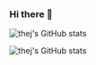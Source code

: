 ### Hi there 👋

![thej's GitHub stats](https://github-readme-stats.vercel.app/api?username=thej&show_icons=true&include_all_commits=true&count_private=true&theme=radical)

![thej's GitHub stats](https://github-readme-stats.vercel.app/api/top-langs/?username=thej&show_icons=true&layout=compact&theme=radical)



<!--
**thej/thej** is a ✨ _special_ ✨ repository because its `README.md` (this file) appears on your GitHub profile.

Here are some ideas to get you started:

- 🔭 I’m currently working on ...
- 🌱 I’m currently learning ...
- 👯 I’m looking to collaborate on ...
- 🤔 I’m looking for help with ...
- 💬 Ask me about ...
- 📫 How to reach me: ...
- 😄 Pronouns: ...
- ⚡ Fun fact: ...
-->
